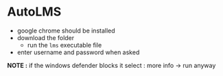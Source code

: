 # AutoLMS

* google chrome should be installed
* download the folder
  * run the ` lms ` executable file
* enter username and password when asked


**NOTE :** if the windows defender blocks it select : more info -> run anyway
